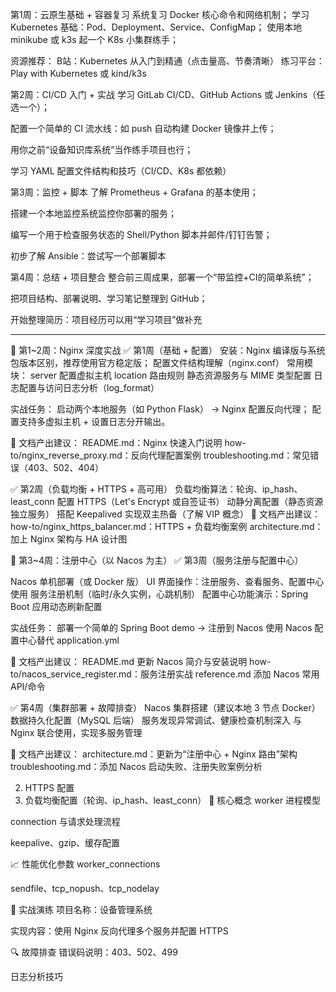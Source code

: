 第1周：云原生基础 + 容器复习
系统复习 Docker 核心命令和网络机制；
学习 Kubernetes 基础：Pod、Deployment、Service、ConfigMap；
使用本地 minikube 或 k3s 起一个 K8s 小集群练手；

资源推荐：
B站：Kubernetes 从入门到精通（点击量高、节奏清晰）
练习平台：Play with Kubernetes 或 kind/k3s

第2周：CI/CD 入门 + 实战
学习 GitLab CI/CD、GitHub Actions 或 Jenkins（任选一个）；

配置一个简单的 CI 流水线：如 push 自动构建 Docker 镜像并上传；

用你之前“设备知识库系统”当作练手项目也行；

学习 YAML 配置文件结构和技巧（CI/CD、K8s 都依赖）

第3周：监控 + 脚本
了解 Prometheus + Grafana 的基本使用；

搭建一个本地监控系统监控你部署的服务；

编写一个用于检查服务状态的 Shell/Python 脚本并邮件/钉钉告警；

初步了解 Ansible：尝试写一个部署脚本

第4周：总结 + 项目整合
整合前三周成果，部署一个“带监控+CI的简单系统”；

把项目结构、部署说明、学习笔记整理到 GitHub；

开始整理简历：项目经历可以用“学习项目”做补充


----

🔧 第1~2周：Nginx 深度实战
✅ 第1周（基础 + 配置）
安装：Nginx 编译版与系统包版本区别，推荐使用官方稳定版；
配置文件结构理解（nginx.conf）
常用模块：
server 配置虚拟主机
location 路由规则
静态资源服务与 MIME 类型配置
日志配置与访问日志分析（log_format）

实战任务：
启动两个本地服务（如 Python Flask） → Nginx 配置反向代理；
配置支持多虚拟主机 + 设置日志分开输出。

📝 文档产出建议：
README.md：Nginx 快速入门说明
how-to/nginx_reverse_proxy.md：反向代理配置案例
troubleshooting.md：常见错误（403、502、404）


✅ 第2周（负载均衡 + HTTPS + 高可用）
负载均衡算法：轮询、ip_hash、least_conn
配置 HTTPS（Let's Encrypt 或自签证书）
动静分离配置（静态资源独立服务）
搭配 Keepalived 实现双主热备（了解 VIP 概念）
📝 文档产出建议：
how-to/nginx_https_balancer.md：HTTPS + 负载均衡案例
architecture.md：加上 Nginx 架构与 HA 设计图


🧭 第3~4周：注册中心（以 Nacos 为主）
✅ 第3周（服务注册与配置中心）

Nacos 单机部署（或 Docker 版）
UI 界面操作：注册服务、查看服务、配置中心使用
服务注册机制（临时/永久实例，心跳机制）
配置中心功能演示：Spring Boot 应用动态刷新配置

实战任务：
部署一个简单的 Spring Boot demo → 注册到 Nacos
使用 Nacos 配置中心替代 application.yml

📝 文档产出建议：
README.md 更新 Nacos 简介与安装说明
how-to/nacos_service_register.md：服务注册实战
reference.md 添加 Nacos 常用 API/命令

✅ 第4周（集群部署 + 故障排查）
Nacos 集群搭建（建议本地 3 节点 Docker）
数据持久化配置（MySQL 后端）
服务发现异常调试、健康检查机制深入
与 Nginx 联合使用，实现多服务管理

📝 文档产出建议：
architecture.md：更新为“注册中心 + Nginx 路由”架构
troubleshooting.md：添加 Nacos 启动失败、注册失败案例分析


2. HTTPS 配置
3. 负载均衡配置（轮询、ip_hash、least_conn）
🧠 核心概念
worker 进程模型

connection 与请求处理流程

keepalive、gzip、缓存配置

📈 性能优化参数
worker_connections

sendfile、tcp_nopush、tcp_nodelay

🧪 实战演练
项目名称：设备管理系统

实现内容：使用 Nginx 反向代理多个服务并配置 HTTPS

🔍 故障排查
错误码说明：403、502、499

日志分析技巧